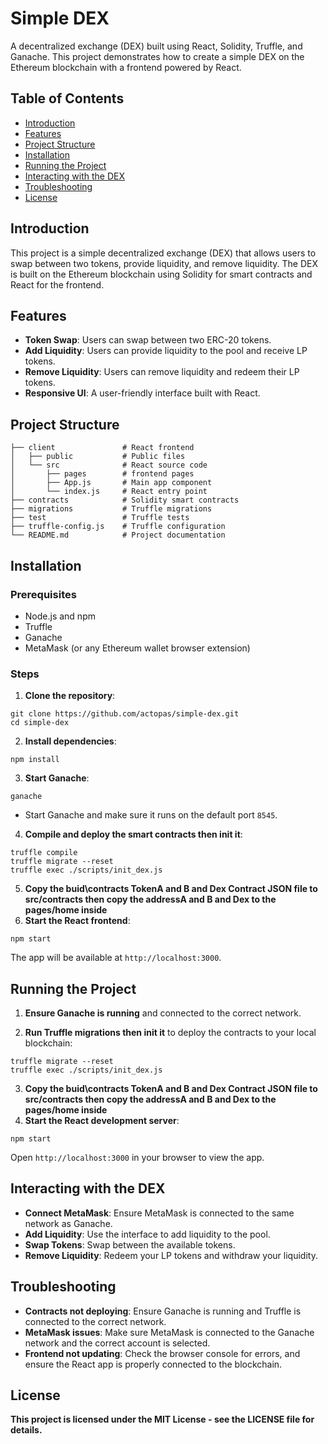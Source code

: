 <!--
 * @Describle:
 * @Author: actopas <fishmooger@gmail.com>
 * @Date: 2024-08-12 22:44:32
 * @LastEditors: actopas
 * @LastEditTime: 2024-08-16 00:15:14
-->

# Simple DEX

A decentralized exchange (DEX) built using React, Solidity, Truffle, and Ganache. This project demonstrates how to create a simple DEX on the Ethereum blockchain with a frontend powered by React.

## Table of Contents

- [Introduction](#introduction)
- [Features](#features)
- [Project Structure](#project-structure)
- [Installation](#installation)
- [Running the Project](#running-the-project)
- [Interacting with the DEX](#interacting-with-the-dex)
- [Troubleshooting](#troubleshooting)
- [License](#license)

## Introduction

This project is a simple decentralized exchange (DEX) that allows users to swap between two tokens, provide liquidity, and remove liquidity. The DEX is built on the Ethereum blockchain using Solidity for smart contracts and React for the frontend.

## Features

- **Token Swap**: Users can swap between two ERC-20 tokens.
- **Add Liquidity**: Users can provide liquidity to the pool and receive LP tokens.
- **Remove Liquidity**: Users can remove liquidity and redeem their LP tokens.
- **Responsive UI**: A user-friendly interface built with React.

## Project Structure

```plaintext
├── client               # React frontend
│   ├── public           # Public files
│   └── src              # React source code
│       ├── pages        # frontend pages
│       ├── App.js       # Main app component
│       └── index.js     # React entry point
├── contracts            # Solidity smart contracts
├── migrations           # Truffle migrations
├── test                 # Truffle tests
├── truffle-config.js    # Truffle configuration
└── README.md            # Project documentation
```

## Installation

### Prerequisites

- Node.js and npm
- Truffle
- Ganache
- MetaMask (or any Ethereum wallet browser extension)

### Steps

1. **Clone the repository**:

```
git clone https://github.com/actopas/simple-dex.git
cd simple-dex
```

2. **Install dependencies**:

```
npm install
```

3. **Start Ganache**:

```
ganache
```

- Start Ganache and make sure it runs on the default port `8545`.

4. **Compile and deploy the smart contracts then init it**:

```
truffle compile
truffle migrate --reset
truffle exec ./scripts/init_dex.js
```

5. **Copy the buid\contracts TokenA and B and Dex Contract JSON file to src/contracts then copy the addressA and B and Dex to the pages/home inside**
6. **Start the React frontend**:

```
npm start
```

The app will be available at `http://localhost:3000`.

## Running the Project

1. **Ensure Ganache is running** and connected to the correct network.

2. **Run Truffle migrations then init it** to deploy the contracts to your local blockchain:

```
truffle migrate --reset
truffle exec ./scripts/init_dex.js
```

3. **Copy the buid\contracts TokenA and B and Dex Contract JSON file to src/contracts then copy the addressA and B and Dex to the pages/home inside**
4. **Start the React development server**:

```
npm start
```

Open `http://localhost:3000` in your browser to view the app.

## Interacting with the DEX

- **Connect MetaMask**: Ensure MetaMask is connected to the same network as Ganache.
- **Add Liquidity**: Use the interface to add liquidity to the pool.
- **Swap Tokens**: Swap between the available tokens.
- **Remove Liquidity**: Redeem your LP tokens and withdraw your liquidity.

## Troubleshooting

- **Contracts not deploying**: Ensure Ganache is running and Truffle is connected to the correct network.
- **MetaMask issues**: Make sure MetaMask is connected to the Ganache network and the correct account is selected.
- **Frontend not updating**: Check the browser console for errors, and ensure the React app is properly connected to the blockchain.

## License

**This project is licensed under the MIT License - see the LICENSE file for details.**
